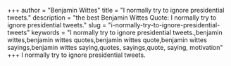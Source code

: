 +++
author = "Benjamin Wittes"
title = "I normally try to ignore presidential tweets."
description = "the best Benjamin Wittes Quote: I normally try to ignore presidential tweets."
slug = "i-normally-try-to-ignore-presidential-tweets"
keywords = "I normally try to ignore presidential tweets.,benjamin wittes,benjamin wittes quotes,benjamin wittes quote,benjamin wittes sayings,benjamin wittes saying,quotes, sayings,quote, saying, motivation"
+++
I normally try to ignore presidential tweets.
